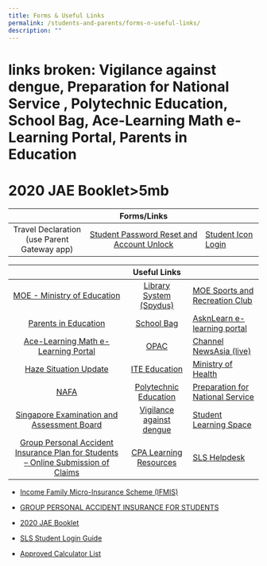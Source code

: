 ```yaml
---
title: Forms & Useful Links
permalink: /students-and-parents/forms-n-useful-links/
description: ""
---
```

#  links broken: Vigilance against dengue, Preparation for National Service , Polytechnic Education, School Bag, Ace-Learning Math e-Learning Portal, Parents in Education

# 2020 JAE Booklet>5mb


|                  |      Forms/Links        |                    |
|:--------------:|:---------:|---------|
| Travel Declaration<br>(use Parent Gateway app) | <a href="https://form.gov.sg/#!/5d01dc550816b400111ce980" target="_blank">Student Password Reset and Account Unlock</a> | <a href="https://workspace.google.com/dashboard" target="_blank">Student Icon Login</a> |



|            |    Useful Links        |                     |
|:-----------------:|:---------------:|-------------------|
|     <a href="https://www.moe.gov.sg/" target="_blank">MOE - Ministry of Education</a>                                        |  <a href="https://schoolibrary.moe.edu.sg/manjusrisec/spydus" target="_blank">Library System (Spydus)</a>   |  <a href="https://www.mesrc.net/" target="_blank">MOE Sports and Recreation Club</a>    |
|                     <a href="https://parents-in-education.moe.gov.sg/" target="_blank">Parents in Education</a>                       |    <a href="https://schoolbag.sg/" target="_blank">School Bag</a>            |    <a href="https://lms.asknlearn.com/MANJUSRI_SS/logon_new.aspx" target="_blank">AsknLearn e-learning portal </a>     |
|                <a href="https://www.ace-learning.com.sg/" target="_blank">Ace-Learning Math e-Learning Portal  </a>                           |          <a href="https://schoolibrary.moe.edu.sg/manjusrisec/" target="_blank">OPAC</a>               |  <a href="https://www.channelnewsasia.com/tv/live">Channel NewsAsia (live)  </a>       |
|                   <a href="https://www.haze.gov.sg/" target="_blank">Haze Situation Update </a>                                          |     <a href="https://www.ite.edu.sg/" target="_blank">ITE Education</a>        |     <a href="https://www.moh.gov.sg/" target="_blank">Ministry of Health </a>          |
|              <a href="https://www.nafa.edu.sg/" target="_blank">NAFA   </a>                                       |  <a href="https://www.polytechnic.edu.sg/" target="_blank">Polytechnic Education</a>    |   <a href="https://iprep.ns.sg/" target="_blank">Preparation for National Service </a>       |
|               <a href="https://www.seab.gov.sg/" target="_blank">Singapore Examination and Assessment Board  </a>                        | <a href="https://www.dengue.gov.sg/subject.asp?id=103" target="_blank">Vigilance against dengue </a>     |      <a href="https://vle.learning.moe.edu.sg/login" target="_blank">Student Learning Space</a>           |
|    <a href="https://studentgpa.incomegroupins.com.sg/#/" target="_blank">Group Personal Accident Insurance Plan for Students – Online Submission of Claims</a>    |    <a href="https://sites.google.com/a/moe.edu.sg/cpa-learning-resources/google/calendar" target="_blank">CPA Learning Resources</a>     |       <a href="https://vle.learning.moe.edu.sg/helpdesk" target="_blank">SLS Helpdesk</a>               |



*   <a href="/files/Useful%20links/Income%20IFMIS%20Brochure%20Final%202020.pdf" target="_blank">Income Family Micro-Insurance Scheme (IFMIS)</a>  
    
*   <a href="/files/Useful%20links/GPA%20Product%20Fact%20Sheet%202022.pdf" target="_blank">GROUP PERSONAL ACCIDENT INSURANCE FOR STUDENTS</a>
    
*   <a href="" target="_blank">2020 JAE Booklet</a>
*   <a href="/files/Useful%20links/SLS%20Student%20Login%20guide.pdf" target="_blank">SLS Student Login Guide</a>
*   <a href="https://www.seab.gov.sg/home/examinations/approved-calculators" target="_blank">Approved Calculator List</a>